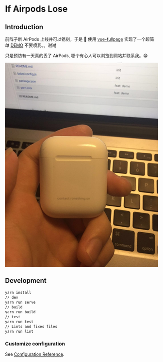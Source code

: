 # If Airpods Lose

## Introduction

前阵子新 AirPods 上线并可以镌刻，于是
🍋 使用 [vue-fullpage](https://github.com/alvarotrigo/vue-fullpage.js) 实现了一个超简单 [DEMO](https://contact.ronething.cn) 不要喷我。。谢谢

只是预防有一天真的丢了 AirPods, 哪个有心人可以浏览到网站并联系我。😁

![刚到的 AirPods](https://raw.githubusercontent.com/ronething/Image-Hosting/master/img/20190406205553.png)

## Development

```
yarn install
// dev
yarn run serve
// build
yarn run build
// test
yarn run test
// Lints and fixes files
yarn run lint
```

### Customize configuration
See [Configuration Reference](https://cli.vuejs.org/config/).